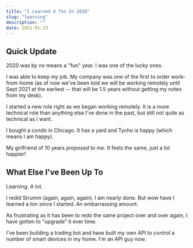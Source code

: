 ```yaml
---
title: "I Learned A Ton In 2020"
slug: "learning"
description: ""
date: 2021-01-23
---
```


## Quick Update

2020 was by no means a "fun" year.  I was one of the lucky ones.

I was able to keep my job.  My company was one of the first to order work-from-home (as of now we've been told we will be working remotely until Sept 2021 at the earliest -- that will be 1.5 years without getting my notes from my desk). 

I started a new role right as we began working remotely.  It is a more technical role than anything else I've done in the past, but still not quite as technical as I want.

I bought a condo in Chicago.  It has a yard and Tycho is happy (which means I am happy).

My girlfriend of 10 years _proposed to me_.  It feels the same, just a lot happier!


## What Else I've Been Up To

Learning.  A lot.

I redid Strumm (again, again, again). I am nearly done.  But wow have I learned a ton since I started.  An embarrassing amount.

As frustrating as it has been to redo the same project over and over again, I have gotten to "upgrade" it ever time.

I've been building a trading bot and have built my own API to control a number of smart devices in my home.  I'm an API guy now.

